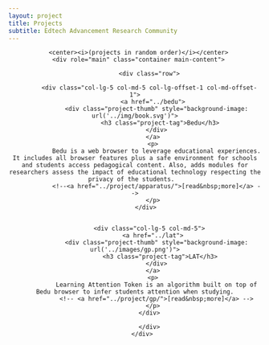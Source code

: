 ```yaml
---
layout: project
title: Projects
subtitle: Edtech Advancement Research Community
---
```

<center>
 <div class="project-list">

      <center><i>(projects in random order)</i></center>
      <div role="main" class="container main-content">

            <div class="row">

            <div class="col-lg-5 col-md-5 col-lg-offset-1 col-md-offset-1">
              <a href="../bedu">
                <div class="project-thumb" style="background-image: url('../img/book.svg')">
                  <h3 class="project-tag">Bedu</h3>
                </div>
              </a>
              <p>
                Bedu is a web browser to leverage educational experiences. It includes all browser features plus a safe environment for schools and students access pedagogical content. Also, adds modules for researchers assess the impact of educational technology respecting the privacy of the students.  
                <!--<a href="../project/apparatus/">[read&nbsp;more]</a> -->
              </p>
            </div>  


            <div class="col-lg-5 col-md-5">
              <a href="../lat">
                <div class="project-thumb" style="background-image: url('../images/gp.png')">
                  <h3 class="project-tag">LAT</h3>
                </div>
              </a>
              <p>
                Learning Attention Token is an algorithm built on top of Bedu browser to infer students attention when studying.
                <!-- <a href="../project/gp/">[read&nbsp;more]</a> -->
              </p>
            </div>

            </div>
        </div>
</div>
</center>
